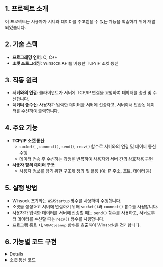## 1. 프로젝트 소개
이 프로젝트는 사용자가 서버와 데이터를 주고받을 수 있는 기능을 학습하기 위해 개발되었습니다.

## 2. 기술 스택
- **프로그래밍 언어**: C, C++
- **소켓 프로그래밍**: Winsock API를 이용한 TCP/IP 소켓 통신

## 3. 작동 원리
- **서버와의 연결**: 클라이언트가 서버에 TCP/IP 연결을 요청하여 데이터를 송신 및 수신합니다.
- **데이터 송수신**: 사용자가 입력한 데이터를 서버에 전송하고, 서버에서 반환된 데이터를 수신하여 출력합니다.

## 4. 주요 기능
- **TCP/IP 소켓 통신**:
  - `socket()`, `connect()`, `send()`, `recv()` 함수로 서버와의 연결 및 데이터 통신 수행
  - 데이터 전송 후 수신하는 과정을 반복하여 사용자와 서버 간의 상호작용 구현
- **사용자 정의 데이터 구조**:
  - 사용자 정보를 담기 위한 구조체 정의 및 활용 (예: IP 주소, 포트, 데이터 등)



## 5. 실행 방법
- Winsock 초기화는 `WSAStartup` 함수를 사용하여 수행합니다.
- 소켓을 생성하고 서버에 연결하기 위해 `socket()`과 `connect()` 함수를 사용합니다.
- 사용자가 입력한 데이터를 서버에 전송할 때는 `send()` 함수를 사용하고, 서버로부터 데이터를 수신할 때는 `recv()` 함수를 사용합니다.
- 프로그램 종료 시, `WSACleanup` 함수를 호출하여 Winsock을 정리합니다.


## 6. 기능별 코드 구현

<details>
2. 멀티스레드 코드
</details>

<details>

<summary>소켓 통신 코드</summary>

```c
#include <winsock2.h>
#include <stdio.h>

void socketCommunication() {
    WSADATA wsaData;
    SOCKET sock;
    struct sockaddr_in server;
    char *message, server_reply[2000];

    // Winsock 초기화
    WSAStartup(MAKEWORD(2, 2), &wsaData);
    // 소켓 생성
    sock = socket(AF_INET, SOCK_STREAM, 0);
    server.sin_family = AF_INET;
    server.sin_port = htons(8888);
    server.sin_addr.s_addr = inet_addr("127.0.0.1");

    // 서버에 연결
    connect(sock, (struct sockaddr *)&server, sizeof(server));

    // 데이터 전송
    message = "Hello Server";
    send(sock, message, strlen(message), 0);

    // 서버로부터 응답 수신
    recv(sock, server_reply, sizeof(server_reply), 0);
    printf("Server reply: %s\n", server_reply);

    // 소켓 종료
    closesocket(sock);
    WSACleanup();
}
</details>

<details>
2. 멀티스레드 코드
</details>

2. 멀티스레드 코드

<details>
```c
<summary>멀티스레드 코드</summary>

#include <pthread.h>
#include <stdio.h>

void* threadFunction(void* arg) {
    int thread_id = *((int*)arg);
    printf("Thread %d is running.\n", thread_id);
    // 스레드 작업 수행
    return NULL;
}

void multiThreading() {
    pthread_t threads[5];
    int thread_ids[5];

    for (int i = 0; i < 5; i++) {
        thread_ids[i] = i;
        pthread_create(&threads[i], NULL, threadFunction, (void*)&thread_ids[i]);
    }

    for (int i = 0; i < 5; i++) {
        pthread_join(threads[i], NULL);
    }
}

</details>

